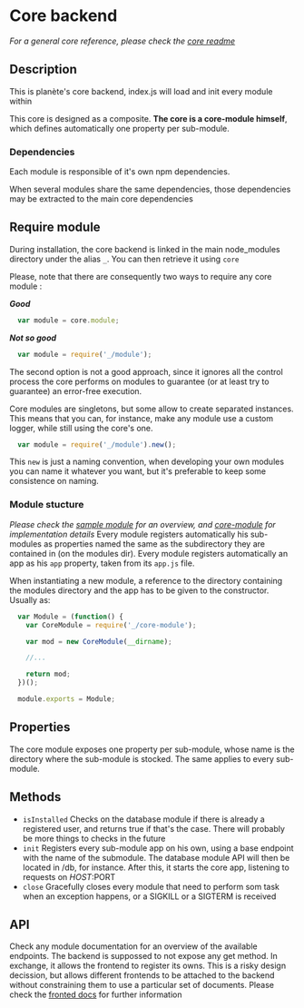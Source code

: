 # Core backend
*For a general core reference, please check the [core readme](../README.md)*

## Description
This is planète's core backend, index.js will load and init every module within

This core is designed as a composite. **The core is a core-module himself**, which defines automatically one property per sub-module.

### Dependencies
Each module is responsible of it's own npm dependencies.

When several modules share the same dependencies, those dependencies may be extracted to the main core dependencies

## Require module
During installation, the core backend is linked in the main node_modules directory under the alias `_`. You can then retrieve it using `core`

Please, note that there are consequently two ways to require any core module :

***Good***
```js
  var module = core.module;
```  
***Not so good***
```js
  var module = require('_/module');
```

The second option is not a good approach, since it ignores all the control process the core performs on modules to guarantee (or at least try to guarantee) an error-free execution.

Core modules are singletons, but some allow to create separated instances. This means that you can, for instance, make any module use a custom logger, while still using the core's one.

```js
  var module = require('_/module').new();
```

This `new` is just a naming convention, when developing your own modules you can name it whatever you want, but it's preferable to keep some consistence on naming.

### Module stucture
*Please check the [sample module](../sample-module) for an overview, and [core-module](./core-module.js) for implementation details*
Every module registers automatically his sub-modules as properties named the same as the subdirectory they are contained in (on the modules dir).
Every module registers automatically an app as his `app` property, taken from its `app.js` file.

When instantiating a new module, a reference to the directory containing the modules directory and the app has to be given to the constructor. Usually as:

```js
  var Module = (function() {
    var CoreModule = require('_/core-module');

    var mod = new CoreModule(__dirname);

    //...

    return mod;
  })();

  module.exports = Module;
```

## Properties
The core module exposes one property per sub-module, whose name is the directory where the sub-module is stocked. The same applies to every sub-module.

## Methods
  - `isInstalled` Checks on the database module if there is already a registered user, and returns true if that's the case. There will probably be more things to checks in the future
  - `init` Registers every sub-module app on his own, using a base endpoint with the name of the submodule. The database module API will then be located in /db, for instance. After this, it starts the core app, listening to requests on $HOST:$PORT
  - `close` Gracefully closes every module that need to perform som task when an exception happens, or a SIGKILL or a SIGTERM is received

## API
Check any module documentation for an overview of the available endpoints. The backend is suppossed to not expose any get method. In exchange, it allows the frontend to register its owns. This is a risky design decission, but allows different frontends to be attached to the backend without constraining them to use a particular set of documents. Please check the [fronted docs](../frontend/README.md) for further information
